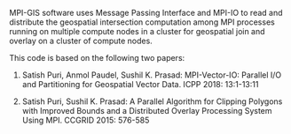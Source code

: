 MPI-GIS software uses Message Passing Interface and MPI-IO to read and distribute the geospatial intersection computation among MPI processes running on multiple compute nodes in a cluster for geospatial join and overlay on a cluster of compute nodes.

This code is based on the following two papers:

1) Satish Puri, Anmol Paudel, Sushil K. Prasad:
MPI-Vector-IO: Parallel I/O and Partitioning for Geospatial Vector Data. ICPP 2018: 13:1-13:11

2) Satish Puri, Sushil K. Prasad:
A Parallel Algorithm for Clipping Polygons with Improved Bounds and a Distributed Overlay Processing System Using MPI. CCGRID 2015: 576-585
